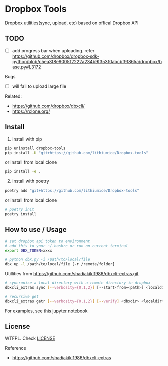 # Dropbox Tools

Dropbox utilities(sync, upload, etc) based on offical Dropbox API

## TODO
- [ ] add progress bar when uploading. refer https://github.com/dropbox/dropbox-sdk-python/blob/c5ea3f8e900512222a234b9f353f0abcbf9f865a/dropbox/base.py#L3172

Bugs
- [ ] will fail to upload large file

Related:
- https://github.com/dropbox/dbxcli/
- https://rclone.org/


## Install

1. install with pip
```bash
pip uninstall dropbox-tools
pip install -U "git+https://github.com/lithiumice/Dropbox-tools"
```

or install from local clone
```bash
pip install -e .
```

2. install with poetry
```bash
poetry add "git+https://github.com/lithiumice/Dropbox-tools"
```

or install from local clone

```bash
# poetry init
poetry install
```

## How to use / Usage

```bash
# set dropbox api token to environment
# add this to your ~/.bashrc or run on current terminal
export DBX_TOKEN=xxxx

# python dbx.py -i /path/to/local/file
dbx up -l /path/to/local/file [-r /remote/folder]
```

Utillities from https://github.com/shadiakiki1986/dbxcli-extras.git
```bash
# syncronize a local directory with a remote directory in dropbox
dbxcli_extras sync [--verbosity={0,1,2}] [--start-from=<path>] <localdir> <dbxdir>

# recursive get
dbxcli_extras getr [--verbosity={0,1,2}] [--verify] <dbxdir> <localdir>
```

For examples, see [this jupyter notebook](https://gist.github.com/shadiakiki1986/7c478d451a4221d464d7bcfd5fc6a914)


## License

WTFPL. Check [LICENSE](LICENSE)

Reference
- https://github.com/shadiakiki1986/dbxcli-extras

